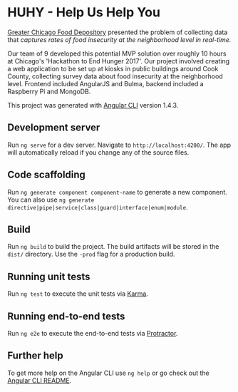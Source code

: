 # HUHY - Help Us Help You

[Greater Chicago Food Depository](https://www.chicagosfoodbank.org/) presented the problem of collecting data that *captures rates of food insecurity at the neighborhood level in real-time.*

Our team of 9 developed this potential MVP solution over roughly 10 hours at Chicago's 'Hackathon to End Hunger 2017'. Our project involved creating a web application to be set up at kiosks in public buildings around Cook County, collecting survey data about food insecurity at the neighborhood level. Frontend included AngularJS and Bulma, backend included a Raspberry Pi and MongoDB.

This project was generated with [Angular CLI](https://github.com/angular/angular-cli) version 1.4.3. 

## Development server

Run `ng serve` for a dev server. Navigate to `http://localhost:4200/`. The app will automatically reload if you change any of the source files.

## Code scaffolding

Run `ng generate component component-name` to generate a new component. You can also use `ng generate directive|pipe|service|class|guard|interface|enum|module`.

## Build

Run `ng build` to build the project. The build artifacts will be stored in the `dist/` directory. Use the `-prod` flag for a production build.

## Running unit tests

Run `ng test` to execute the unit tests via [Karma](https://karma-runner.github.io).

## Running end-to-end tests

Run `ng e2e` to execute the end-to-end tests via [Protractor](http://www.protractortest.org/).

## Further help

To get more help on the Angular CLI use `ng help` or go check out the [Angular CLI README](https://github.com/angular/angular-cli/blob/master/README.md).
